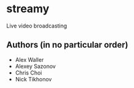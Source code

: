 # streamy

Live video broadcasting


## Authors (in no particular order)
- Alex Waller
- Alexey Sazonov
- Chris Choi
- Nick Tikhonov
